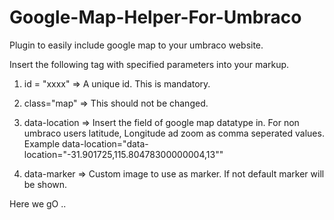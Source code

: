 Google-Map-Helper-For-Umbraco
=============================

Plugin to easily include google map to your umbraco website.

Insert the following tag with specified parameters into your markup.

<div class="map" data-location ="@Umbraco.Field('google')" data-marker="/images/map-icon.png">

1) id = "xxxx" => A unique id. This is mandatory.

2) class="map" => This should not be changed.

3) data-location => Insert the field of google map datatype in. For non umbraco users latitude, Longitude ad zoom as comma seperated values. 
Example data-location="data-location="-31.901725,115.80478300000004,13""

4) data-marker => Custom image to use as marker. If not default marker will be shown.

Here we gO ..
